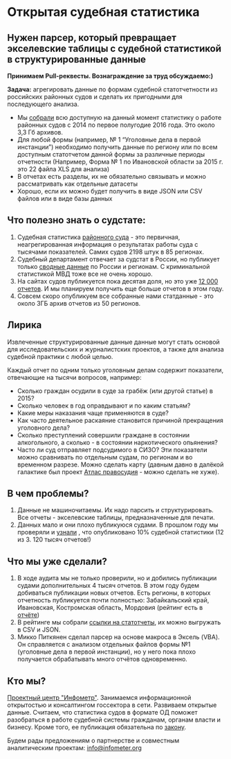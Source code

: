 # Открытая судебная статистика

## Нужен парсер, который превращает экселевские таблицы с судебной статистикой в структурированные данные

**Принимаем Pull-реквесты. Вознаграждение за труд обсуждаемо:)**

**Задача:** агрегировать данные по формам судебной статотчетности из российских районных судов и сделать их пригодными для последующего анализа. 

* Мы [собрали](https://drive.google.com/open?id=0B0IfxbJ-AwNtcHZjbFhKRkxVUkE) всю доступную на данный момент статистику о работе районных судов с 2014 по первое полугодие 2016 года. Это около 3,3 Гб архивов. 
* Для любой формы (например, № 1 “Уголовные дела в первой инстанции”) необходимо получить данные по региону или по всем доступным статотчетом данной формы за различные периоды отчетности (Например, Форма № 1 по Ивановской области за 2015 г. это 22 файла XLS для анализа)
* В отчетах есть разделы, их не обязательно связывать и можно рассматривать как отдельные датасеты
* Хорошо, если их можно будет получить в виде JSON или CSV файлов или в виде базы данных

## Что полезно знать о судстате: ##
1. Судебная статистика [районного суда](http://yurjevetsky.iwn.sudrf.ru/modules.php?name=docum_sud&id=330) - это первичная, неагрегированная информация о результатах работы суда с тысячами показателей. Самих судов 2198 штук в 85 регионах.
2. Судебный департамент отвечает за судстат в России, но публикует только [сводные данные](http://www.cdep.ru/index.php?id=79) по России и регионам. С криминальной статистикой МВД тоже все не очень хорошо.
3. На сайтах судов публикуется пока десятая доля, но это уже [12 000 отчетов](http://read.infometer.org/rating_raisud_2016). И мы планируем получить еще больше отчетов в этом году.
4. Совсем скоро опубликуем все собранные нами статданные - это около 3ГБ архив отчетов из 50 регионов.

## Лирика ##
Извлеченные структурированные данные данные могут стать основой для исследовательских и журналистских проектов, а также для анализа судебной практики с любой целью.

Каждый отчет по одним только уголовным делам содержит показатели, отвечающие на тысячи вопросов, например:
* Сколько граждан осудили в суде за грабёж (или другой статье) в 2015?
* Сколько человек в год оправдывают и по каким статьям?
* Какие меры наказания чаще применяются в суде?
* Как часто деятельное раскаяние становится причиной прекращения уголовного дела?
* Сколько преступлений совершили граждане в состоянии алкогольного, а сколько - в состоянии наркотического опьянения?
* Часто ли суд отправляет подсудимого в СИЗО? Эти показатели можно сравнивать по отдельным судам, по регионам и во временном разрезе. 
Можно сделать карту (давным давно в далёкой галактике был проект [Атлас правосудия](http://atlasjustice.com/dotmapru.html) - можно сделать не хуже).

## В чем проблемы?
1. Данные не машиночитаемы. Их надо парсить и структурировать. Все отчеты - экселевские таблицы, предназначенные для печати.
2. Данных мало и они плохо публикуюся судами. В прошлом году мы проверяли и [узнали](http://read.infometer.org/rating_raisud_2016) , что опубликовано 10% судебной статистики (12 из 3. 120 тысяч отчетов!) 

## Что мы уже сделали?
1. В ходе аудита мы не только проверили, но и добились публикации судами дополнительных 4 тысяч отчетов. В этом году будем добиваться публикации новых отчетов. Есть регионы, в которых отчетность публикуется почти полностью: Забайкальский край, Ивановская, Костромская область, Мордовия (рейтинг есть в [отчёте](http://read.infometer.org/rating_raisud_2016))
2. В рейтинге мы собрали [ссылки на статотчеты](http://system.infometer.org/ru/monitoring/379/rating/), их можно выгружать в CSV и JSON.
3. Микко Питкянен сделал парсер на основе макроса в Эксель (VBA). Он справляется с анализом отдельных файлов формы №1 (уголовные дела в первой инстанции), но у него пока  плохо получается обрабатывать много отчётов одновременно.

## Кто мы?
[Проектный центр "Инфометр"](http://read.infometer.org). Занимаемся информационной открытостью и консалтингом госсектора в сети. Развиваем открытые данные. Считаем, что статистика судов в формате ОД поможет разобраться в работе судебной системы гражданам, органам власти и бизнесу. Кроме того, ее публикация обязательна по [закону](http://www.consultant.ru/document/cons_doc_LAW_82839/1ed75ea05417a57ac8af12021391df2dc2930baa/).

Будем рады предложениям о партнерстве и совместным аналитическим проектам: info@infometer.org 
